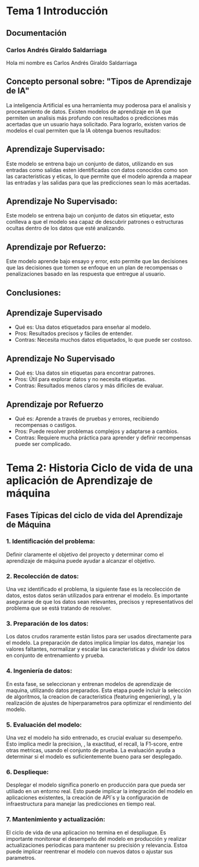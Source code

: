# Tema 1 Introducción
## Documentación
### Carlos Andrés Giraldo Saldarriaga

Hola mi nombre es Carlos Andrés Giraldo Saldarriaga

## Concepto personal sobre: "Tipos de Aprendizaje de IA"

La inteligencia Artificial es una herramienta muy poderosa para el analisis y procesamiento de datos. 
Existen  modelos de aprendizaje en IA que permiten un analisis más profundo con resultados o predicciones más acertadas que un usuario haya solicitado. Para lograrlo, existen varios de modelos el cual permiten que la IA obtenga buenos resultados:

## Aprendizaje Supervisado:
Este modelo se entrena bajo un conjunto de datos, utilizando en sus entradas como salidas esten identificadas con datos conocidos como son las caracteristicas y eticas, lo que permite que el modelo aprenda a mapear las entradas y las salidas para que las predicciones sean lo más acertadas.

## Aprendizaje No Supervisado:

Este modelo se entrena bajo un conjunto de datos sin etiquetar, esto conlleva a que el modelo sea capaz de descubrir patrones o estructuras ocultas dentro de los datos que esté analizando.

## Aprendizaje por Refuerzo:

Este modelo aprende bajo ensayo y error, esto permite que las decisiones que las decisiones que tomen se enfoque en un plan de recompensas o penalizaciones basado en las respuesta que entregue al usuario.


## Conclusiones:

## Aprendizaje Supervisado
* Qué es: Usa datos etiquetados para enseñar al modelo.
* Pros: Resultados precisos y fáciles de entender.
* Contras: Necesita muchos datos etiquetados, lo que puede ser costoso.

## Aprendizaje No Supervisado
* Qué es: Usa datos sin etiquetas para encontrar patrones.
* Pros: Útil para explorar datos y no necesita etiquetas.
* Contras: Resultados menos claros y más difíciles de evaluar.

## Aprendizaje por Refuerzo
* Qué es: Aprende a través de pruebas y errores, recibiendo recompensas o castigos.
* Pros: Puede resolver problemas complejos y adaptarse a cambios.
* Contras: Requiere mucha práctica para aprender y definir recompensas puede ser complicado.


# Tema 2: Historia Ciclo de vida de una aplicación de Aprendizaje de máquina

## Fases Típicas del ciclo de vida del Aprendizaje de Máquina

### 1. Identificación del problema:
Definir claramente el objetivo del proyecto y determinar como el aprendizaje de máquina puede ayudar a alcanzar el objetivo.

### 2. Recolección de datos:
Una vez identificado el problema, la siguiente fase es la recolección de datos, estos datos serán utilizados para entrenar el modelo. Es importante asegurarse de que los datos sean relevantes, precisos y representativos del problema que se está tratando de resolver.

### 3. Preparación de los datos:
Los datos crudos raramente están listos para ser usados directamente para el modelo. La preparación de datos implica limpiar los datos, manejar los valores faltantes, normalizar y escalar las caracteristicas y dividir los datos en conjunto de entrenamiento y prueba.

### 4. Ingeniería de datos:
En esta fase, se seleccionan y entrenan modelos de aprendizaje de maquina, utilizando datos preparados. Esta etapa puede incluir la selección de algoritmos, la creacion de caracteristica (featuring engeniering), y la realización de ajustes de hiperparametros para optimizar el rendimiento del modelo.

### 5. Evaluación del modelo: 
Una vez el modelo ha sido entrenado, es crucial evaluar su desempeño. Esto implica medir la precision, , la exactitud, el recall, la F1-score, entre otras metricas, usando el conjunto de prueba. La evaluación ayuda a determinar si el modelo es suficientemente bueno para ser desplegado.

### 6. Desplieque:
Desplegar el modelo significa ponerlo en producción para que pueda ser utiliado en un entorno real. Esto puede implicar la integración del modelo en aplicaciones existentes, la creación de API´s y la configuración de infraestructura para manejar las predicciones en tiempo real.

### 7. Mantenimiento y actualización:
El ciclo de vida de una aplicacion no termina en el despliugue. Es importante monitorear el desempeño del modelo en producción y realizar actualizaciones periodicas para mantener su precisión y relevancia. Estoa puede implicar reentrenar el modelo con nuevos datos o ajustar sus parametros.

